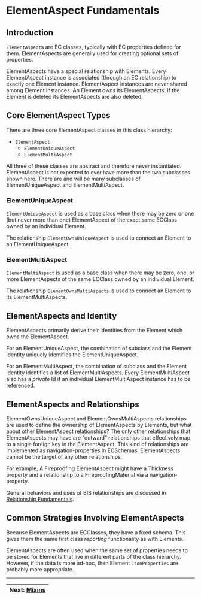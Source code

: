 # ElementAspect Fundamentals

## Introduction

`ElementAspect`s are EC classes, typically with EC properties defined for them. ElementAspects are generally used for creating optional sets of properties.

ElementAspects have a special relationship with Elements. Every ElementAspect instance is associated (through an EC relationship) to exactly one Element instance. ElementAspect instances are never shared among Element instances. An Element *owns* its ElementAspects; if the Element is deleted its ElementAspects are also deleted.

<!-- TODO: add figure -->

## Core ElementAspect Types

There are three core ElementAspect classes in this class hierarchy:

- `ElementAspect`
  - `ElementUniqueAspect`
  - `ElementMultiAspect`

All three of these classes are abstract and therefore never instantiated.
ElementAspect is not expected to ever have more than the two subclasses shown here.
There are and will be many subclasses of ElementUniqueAspect and ElementMultiAspect.

### ElementUniqueAspect

`ElementUniqueAspect` is used as a base class when there may be zero or one (but never more than one) ElementAspect of the exact same ECClass owned by an individual Element.

The relationship `ElementOwnsUniqueAspect` is used to connect an Element to an ElementUniqueAspect.

### ElementMultiAspect

`ElementMultiAspect` is used as a base class when there may be zero, one, or more ElementAspects of the same ECClass owned by an individual Element.

The relationship `ElementOwnsMultiAspects` is used to connect an Element to its ElementMultiAspects.

## ElementAspects and Identity

ElementAspects primarily derive their identities from the Element which owns the ElementAspect.

For an ElementUniqueAspect, the combination of subclass and the Element identity uniquely identifies the ElementUniqueAspect.

For an ElementMultiAspect, the combination of subclass and the Element identity identifies a list of ElementMultiAspects.
Every ElementMultiAspect also has a *private* Id if an individual ElementMultiAspect instance has to be referenced.

## ElementAspects and Relationships

ElementOwnsUniqueAspect and ElementOwnsMultiAspects relationships are used to define the ownership of ElementAspects by Elements, but what about other ElementAspect relationships? The only other relationships that ElementAspects may have are “outward” relationships that effectively map to a single foreign key in the ElementAspect. This kind of relationships are implemented as navigation-properties in ECSchemas. ElementAspects cannot be the target of any other relationships.

For example, A Fireproofing ElementAspect might have a Thickness property and a relationship to a FireproofingMaterial via a navigation-property.

General behaviors and uses of BIS relationships are discussed in [Relationship Fundamentals](./relationship-fundamentals.md).

## Common Strategies Involving ElementAspects

Because ElementAspects are ECClasses, they have a fixed schema.
This gives them the same first class *reporting* functionality as with Elements.

ElementAspects are often used when the same set of properties needs to be stored for Elements that live in different parts of the class hierarchy.
However, if the data is more ad-hoc, then Element `JsonProperties` are probably more appropriate.

---
| Next: [Mixins](./mixins.md)
|:---

